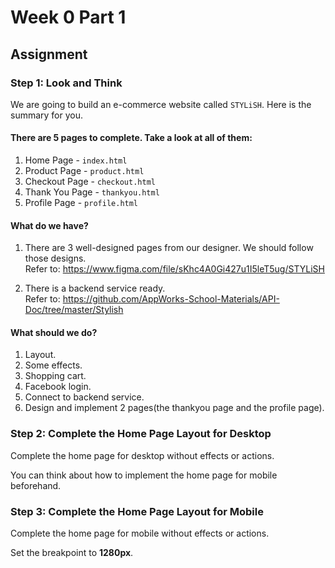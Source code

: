 # Week 0 Part 1

## Assignment

### Step 1: Look and Think

We are going to build an e-commerce website called `STYLiSH`. Here is the summary for you.

#### There are 5 pages to complete. Take a look at all of them:

1. Home Page - `index.html`
2. Product Page - `product.html`
3. Checkout Page - `checkout.html`
4. Thank You Page - `thankyou.html`
5. Profile Page - `profile.html`

#### What do we have?

1. There are 3 well-designed pages from our designer. We should follow those designs.  
   Refer to: https://www.figma.com/file/sKhc4A0Gi427u1I5leT5ug/STYLiSH

2. There is a backend service ready.  
   Refer to: https://github.com/AppWorks-School-Materials/API-Doc/tree/master/Stylish

#### What should we do?

1. Layout.
2. Some effects.
3. Shopping cart.
4. Facebook login.
5. Connect to backend service.
6. Design and implement 2 pages(the thankyou page and the profile page).

### Step 2: Complete the Home Page Layout for Desktop

Complete the home page for desktop without effects or actions.

You can think about how to implement the home page for mobile beforehand.

### Step 3: Complete the Home Page Layout for Mobile

Complete the home page for mobile without effects or actions.

Set the breakpoint to **1280px**.

